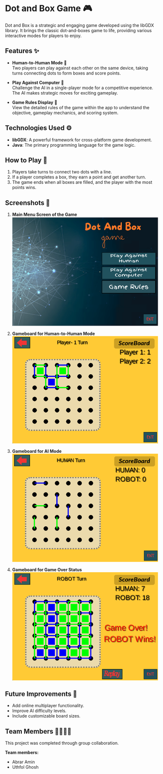 # Dot and Box Game 🎮

Dot and Box is a strategic and engaging game developed using the libGDX library. It brings the classic dot-and-boxes game to life, providing various interactive modes for players to enjoy.

## Features ✨

- **Human-to-Human Mode** 👥  
  Two players can play against each other on the same device, taking turns connecting dots to form boxes and score points.

- **Play Against Computer** 🤖  
  Challenge the AI in a single-player mode for a competitive experience. The AI makes strategic moves for exciting gameplay.

- **Game Rules Display** 📜  
  View the detailed rules of the game within the app to understand the objective, gameplay mechanics, and scoring system.

## Technologies Used ⚙️

- **libGDX**: A powerful framework for cross-platform game development.
- **Java**: The primary programming language for the game logic.

## How to Play 🎲

1. Players take turns to connect two dots with a line.
2. If a player completes a box, they earn a point and get another turn.
3. The game ends when all boxes are filled, and the player with the most points wins.

## Screenshots 📸

1. **Main Menu Screen of the Game**  
   ![menu](Redmepic/menu.png)

2. **Gameboard for Human-to-Human Mode**  
   ![human-to-human](Redmepic/human.png)

3. **Gameboard for AI Mode**  
   ![human to Robot](Redmepic/robot.png)

4. **Gameboard for Game Over Status**  
   ![GameOver Status](Redmepic/gameover.png)

## Future Improvements 🚀

- Add online multiplayer functionality.
- Improve AI difficulty levels.
- Include customizable board sizes.

## Team Members 👨‍💻👩‍💻

This project was completed through group collaboration.

**Team members:**  
- Abrar Amin  
- Uthfol Ghosh

